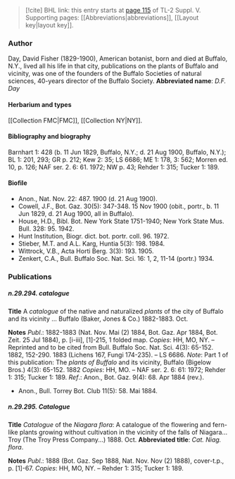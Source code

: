 > [!cite] BHL link: this entry starts at [page 115](https://www.biodiversitylibrary.org/page/33259161) of TL-2 Suppl. V.
> Supporting pages: [[Abbreviations|abbreviations]], [[Layout key|layout key]].

### Author

Day, David Fisher (1829-1900), American botanist, born and died at Buffalo, N.Y., lived all his life in that city, publications on the plants of Buffalo and vicinity, was one of the founders of the Buffalo Societies of natural sciences, 40-years director of the Buffalo Society. 
**Abbreviated name**: *D.F. Day*

#### Herbarium and types

[[Collection FMC|FMC]], [[Collection NY|NY]].

#### Bibliography and biography

Barnhart 1: 428 (b. 11 Jun 1829, Buffalo, N.Y.; d. 21 Aug 1900, Buffalo, N.Y.); BL 1: 201, 293; GR p. 212; Kew 2: 35; LS 6686; ME 1: 178, 3: 562; Morren ed. 10, p. 126; NAF ser. 2. 6: 61. 1972; NW p. 43; Rehder 1: 315; Tucker 1: 189.

#### Biofile

- Anon., Nat. Nov. 22: 487. 1900 (d. 21 Aug 1900).
- Cowell, J.F., Bot. Gaz. 30(5): 347-348. 15 Nov 1900 (obit., portr., b. 11 Jun 1829, d. 21 Aug 1900, all in Buffalo).
- House, H.D., Bibl. Bot. New York State 1751-1940; New York State Mus. Bull. 328: 95. 1942.
- Hunt Institution, Biogr. dict. bot. portr. coll. 96. 1972.
- Stieber, M.T. and A.L. Karg, Huntia 5(3): 198. 1984.
- Wittrock, V.B., Acta Horti Berg. 3(3): 193. 1905.
- Zenkert, C.A., Bull. Buffalo Soc. Nat. Sci. 16: 1, 2, 11-14 (portr.) 1934.

### Publications

##### n.29.294. catalogue

**Title**
A *catalogue* of the native and naturalized *plants* of the city of Buffalo and its vicinity ... Buffalo (Baker, Jones & Co.) 1882-1883. Oct.

**Notes**
*Publ*.: 1882-1883 (Nat. Nov. Mai (2) 1884, Bot. Gaz. Apr 1884, Bot. Zeit. 25 Jul 1884), p. \[i-iii\], \[1\]-215, 1 folded map. *Copies*: HH, MO, NY. – Reprinted and to be cited from Bull. Buffalo Soc. Nat. Sci. 4(3): 65-152. 1882, 152-290. 1883 (Lichens 167, Fungi 174-235). – LS 6686.
*Note*: Part 1 of this publication: The *plants of Buffalo* and its vicinity, Buffalo (Bigelow Bros.) 4(3): 65-152. 1882 *Copies*: HH, MO. – NAF ser. 2. 6: 61: 1972; Rehder 1: 315; Tucker 1: 189.
*Ref*.: Anon., Bot. Gaz. 9(4): 68. Apr 1884 (rev.).
- Anon., Bull. Torrey Bot. Club 11(5): 58. Mai 1884.

##### n.29.295. Catalogue

**Title**
*Catalogue* of the *Niagara flora*: A catalogue of the flowering and fern-like plants growing without cultivation in the vicinity of the falls of Niagara... Troy (The Troy Press Company...) 1888. Oct.
**Abbreviated title**: *Cat. Niag. flora*.

**Notes**
*Publ*.: 1888 (Bot. Gaz. Sep 1888, Nat. Nov. Nov (2) 1888), cover-t.p., p. \[1\]-67. *Copies*: HH, MO, NY. – Rehder 1: 315; Tucker 1: 189.

